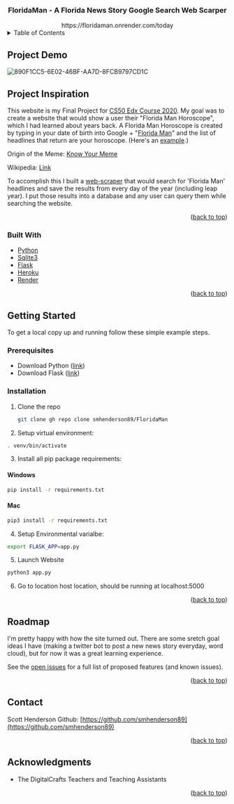 <div id="top"></div>

<!-- PROJECT LOGO -->
<br />
<div align="center">

  <h3 align="center">FloridaMan - A Florida News Story Google Search Web Scarper</h3>
  https://floridaman.onrender.com/today
</div>

<!-- TABLE OF CONTENTS -->
<details>
  <summary>Table of Contents</summary>
  <ol>
    <li>
      <a href="#project-demo">Project Demo</a>
    </li>
    <li>
      <a href="#about-the-project">About The Project</a>
      <ul>
        <li><a href="#built-with">Built With</a></li>
      </ul>
    </li>
    <li>
      <a href="#getting-started">Getting Started</a>
      <ul>
        <li><a href="#prerequisites">Prerequisites</a></li>
        <li><a href="#installation">Installation</a></li>
      </ul>
    </li>
    <li><a href="#usage">Usage</a></li>
    <li><a href="#roadmap">Roadmap</a></li>
    <li><a href="#contributing">Contributing</a></li>
    <li><a href="#acknowledgments">Acknowledgments</a></li>
  </ol>
</details>

<!-- Project DEMO -->
## Project Demo

![890F1CC5-6E02-46BF-AA7D-8FCB9797CD1C](https://user-images.githubusercontent.com/53064568/200436355-f567cd04-80fe-40e1-be35-e286cbde927d.jpeg)

<!-- ABOUT THE PROJECT -->
## Project Inspiration

This website is my Final Project for [CS50 Edx Course 2020](https://www.edx.org/course/introduction-computer-science-harvardx-cs50x).
My goal was to create a website that would show a user their "Florida Man Horoscope", which I had learned about years back. A Florida Man Horoscope is created by typing in your date of birth into Google + "[Florida Man](https://letmegooglethat.com/?q=Dec+30+florida+man)" and the list of headlines that return are your horoscope. (Here's an [example](https://floridaman.onrender.com/random).)

Origin of the Meme: [Know Your Meme](https://knowyourmeme.com/memes/florida-man)

Wikipedia: [Link](https://en.wikipedia.org/wiki/Florida_Man)

To accomplish this I built a [web-scraper](https://en.wikipedia.org/wiki/Web_scraping) that would search for 'Florida Man' headlines and save the results from every day of the year (including leap year). I put those results into a database and any user can query them while searching the website.

<p align="right">(<a href="#top">back to top</a>)</p>

### Built With

* [Python](https://www.python.org/)
* [Sqlite3](https://www.sqlite.org/index.html)
* [Flask](https://flask.palletsprojects.com/en/1.1.x/)
* [Heroku](https://dashboard.heroku.com/apps)
* [Render](https://render.com/)

<p align="right">(<a href="#top">back to top</a>)</p>

<!-- GETTING STARTED -->
## Getting Started

To get a local copy up and running follow these simple example steps.

### Prerequisites

* Download Python ([link](https://www.python.org/downloads/))
* Download Flask ([link](https://flask.palletsprojects.com/en/1.1.x/installation/))

### Installation

1. Clone the repo
   ```sh
   git clone gh repo clone smhenderson89/FloridaMan 
   ```
2. Setup virtual environment: 
  ```sh
  . venv/bin/activate
  ```
3. Install all pip package requirements:
#### Windows
  ```sh
  pip install -r requirements.txt
  ```
#### Mac
   ```sh
  pip3 install -r requirements.txt
   ```
4. Setup Environmental varialbe: 
  ```sh
  export FLASK_APP=app.py
  ```
5. Launch Website
  ```sh
  python3 app.py
  ```
6. Go to location host location, should be running at localhost:5000

<p align="right">(<a href="#top">back to top</a>)</p>



<!-- USAGE EXAMPLES -->


<!-- ROADMAP -->
## Roadmap

I'm pretty happy with how the site turned out. There are some sretch goal ideas I have (making a twitter bot to post a new news story everyday, word cloud), but for now it was a great learning experience.

See the [open issues](https://github.com/smhenderson89/FloridaMan/issues) for a full list of proposed features (and known issues).

<p align="right">(<a href="#top">back to top</a>)</p>



<!-- CONTACT -->
## Contact

Scott Henderson
Github: [https://github.com/smhenderson89](https://github.com/smhenderson89)

<p align="right">(<a href="#top">back to top</a>)</p>



<!-- ACKNOWLEDGMENTS -->
## Acknowledgments

* The DigitalCrafts Teachers and Teaching Assistants

<p align="right">(<a href="#top">back to top</a>)</p>



<!-- MARKDOWN LINKS & IMAGES -->
<!-- https://www.markdownguide.org/basic-syntax/#reference-style-links -->
[product-screenshot]: images/screenshot.png
